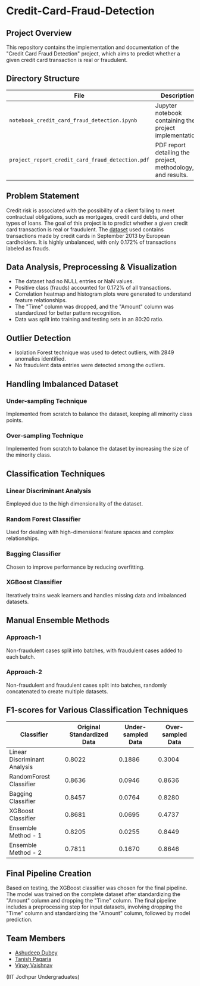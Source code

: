 # Credit-Card-Fraud-Detection


## Project Overview
This repository contains the implementation and documentation of the "Credit Card Fraud Detection" project, which aims to predict whether a given credit card transaction is real or fraudulent.


## Directory Structure
| File                                 | Description                                                                                   |
|--------------------------------------|-----------------------------------------------------------------------------------------------|
| `notebook_credit_card_fraud_detection.ipynb` | Jupyter notebook containing the project implementation.                                      |
| `project_report_credit_card_fraud_detection.pdf` | PDF report detailing the project, methodology, and results.                                   |


## Problem Statement
Credit risk is associated with the possibility of a client failing to meet contractual obligations, such as mortgages, credit card debts, and other types of loans. The goal of this project is to predict whether a given credit card transaction is real or fraudulent. The [dataset](https://www.kaggle.com/datasets/mlg-ulb/creditcardfraud?select=creditcard.csv) used contains transactions made by credit cards in September 2013 by European cardholders. It is highly unbalanced, with only 0.172% of transactions labeled as frauds.


## Data Analysis, Preprocessing & Visualization
- The dataset had no NULL entries or NaN values.
- Positive class (frauds) accounted for 0.172% of all transactions.
- Correlation heatmap and histogram plots were generated to understand feature relationships.
- The "Time" column was dropped, and the "Amount" column was standardized for better pattern recognition.
- Data was split into training and testing sets in an 80:20 ratio.


## Outlier Detection
- Isolation Forest technique was used to detect outliers, with 2849 anomalies identified.
- No fraudulent data entries were detected among the outliers.


## Handling Imbalanced Dataset
### Under-sampling Technique
Implemented from scratch to balance the dataset, keeping all minority class points.

### Over-sampling Technique
Implemented from scratch to balance the dataset by increasing the size of the minority class.

## Classification Techniques
### Linear Discriminant Analysis
Employed due to the high dimensionality of the dataset.

### Random Forest Classifier
Used for dealing with high-dimensional feature spaces and complex relationships.

### Bagging Classifier
Chosen to improve performance by reducing overfitting.

### XGBoost Classifier
Iteratively trains weak learners and handles missing data and imbalanced datasets.


## Manual Ensemble Methods
### Approach-1
Non-fraudulent cases split into batches, with fraudulent cases added to each batch.

### Approach-2
Non-fraudulent and fraudulent cases split into batches, randomly concatenated to create multiple datasets.


## F1-scores for Various Classification Techniques
| Classifier                    | Original Standardized Data | Under-sampled Data | Over-sampled Data |
|-------------------------------|---------------|-------------------|--------------------|
| Linear Discriminant Analysis  | 0.8022        | 0.1886            | 0.3004             |
| RandomForest Classifier       | 0.8636        | 0.0946            | 0.8636             |
| Bagging Classifier            | 0.8457        | 0.0764            | 0.8280             |
| XGBoost Classifier            | 0.8681        | 0.0695            | 0.4737             |
| Ensemble Method - 1           | 0.8205        | 0.0255            | 0.8449             |
| Ensemble Method - 2           | 0.7811        | 0.1670            | 0.8646             |


## Final Pipeline Creation
Based on testing, the XGBoost classifier was chosen for the final pipeline. The model was trained on the complete dataset after standardizing the "Amount" column and dropping the "Time" column. The final pipeline includes a preprocessing step for input datasets, involving dropping the "Time" column and standardizing the "Amount" column, followed by model prediction.


## Team Members
- [Ashudeep Dubey](dubey.6@iitj.ac.in)
- [Tanish Pagaria](pagaria.2@iitj.ac.in)
- [Vinay Vaishnav](vaishnav.3@iitj.ac.in)  

(IIT Jodhpur Undergraduates)
